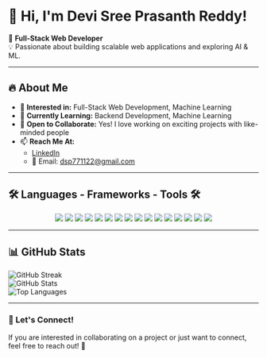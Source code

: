 # 👋 Hi, I'm Devi Sree Prasanth Reddy!

🚀 **Full-Stack Web Developer**  
💡 Passionate about building scalable web applications and exploring AI & ML.

---

## 🔥 About Me  
- 👀 **Interested in:** Full-Stack Web Development, Machine Learning  
- 🌱 **Currently Learning:** Backend Development, Machine Learning  
- 💞️ **Open to Collaborate:** Yes! I love working on exciting projects with like-minded people  
- 📫 **Reach Me At:**  
  - [LinkedIn](https://www.linkedin.com/in/b-devi-sree-prasanth-reddy-41b540256/)  
  - 📧 Email: dsp771122@gmail.com  

---

## 🛠️ Languages - Frameworks - Tools 🛠️  
<p align="center">
  <img src="https://img.shields.io/badge/HTML5-%23E34F26.svg?&style=for-the-badge&logo=html5&logoColor=white"/>
  <img src="https://img.shields.io/badge/CSS3-%231572B6.svg?&style=for-the-badge&logo=css3&logoColor=white"/>
  <img src="https://img.shields.io/badge/JavaScript-%23F7DF1E.svg?&style=for-the-badge&logo=javascript&logoColor=black"/>
  <img src="https://img.shields.io/badge/React-%2361DAFB.svg?&style=for-the-badge&logo=react&logoColor=black"/>
  <img src="https://img.shields.io/badge/Node.js-%23339933.svg?&style=for-the-badge&logo=node.js&logoColor=white"/>
  <img src="https://img.shields.io/badge/Express.js-%23000000.svg?&style=for-the-badge&logo=express&logoColor=white"/>
  <img src="https://img.shields.io/badge/MongoDB-%2347A248.svg?&style=for-the-badge&logo=mongodb&logoColor=white"/>
  <img src="https://img.shields.io/badge/MySQL-%234479A1.svg?&style=for-the-badge&logo=mysql&logoColor=white"/>
  <img src="https://img.shields.io/badge/Postman-%23FF6C37.svg?&style=for-the-badge&logo=postman&logoColor=white"/>
  <img src="https://img.shields.io/badge/GitHub-%23181717.svg?&style=for-the-badge&logo=github&logoColor=white"/>
  <img src="https://img.shields.io/badge/Git-%23F05032.svg?&style=for-the-badge&logo=git&logoColor=white"/>
  <img src="https://img.shields.io/badge/C%2B%2B-%2300599C.svg?&style=for-the-badge&logo=c%2B%2B&logoColor=white"/>
  <img src="https://img.shields.io/badge/Python-%233776AB.svg?&style=for-the-badge&logo=python&logoColor=white"/>
  <img src="https://img.shields.io/badge/Java-%23ED8B00.svg?&style=for-the-badge&logo=java&logoColor=white"/>
  <img src="https://img.shields.io/badge/C-%2300599C.svg?&style=for-the-badge&logo=c&logoColor=white"/>
  <img src="https://img.shields.io/badge/Docker-%230db7ed.svg?&style=for-the-badge&logo=docker&logoColor=white"/>
</p>

---

## 📊 GitHub Stats  
![GitHub Streak](https://github-readme-streak-stats.herokuapp.com/?user=DeviSreePrasanth&theme=react)  
![GitHub Stats](https://github-readme-stats.vercel.app/api?username=DeviSreePrasanth&show_icons=true&theme=react)  
![Top Languages](https://github-readme-stats.vercel.app/api/top-langs/?username=DeviSreePrasanth&layout=compact&theme=react)  

---

### 🎯 Let's Connect!  
If you are interested in collaborating on a project or just want to connect, feel free to reach out! 🚀  
